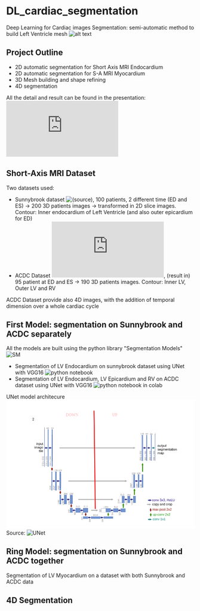 # DL_cardiac_segmentation
Deep Learning for Cardiac images Segmentation: semi-automatic method to build Left Ventricle mesh
![alt text](https://github.com/danielececcarelli/DL_cardiac_segmentation/blob/main/img/4D_segment.gif)

## Project Outline
- 2D automatic segmentation for Short Axis MRI Endocardium
- 2D automatic segmentation for S-A MRI Myocardium
- 3D Mesh building and shape refining
- 4D segmentation

All the detail and result can be found in the presentation: ![pdf](https://github.com/danielececcarelli/DL_cardiac_segmentation/blob/main/Deep%20Learning%20for%20Cardiac%20Segmentation.pdf)

## Short-Axis MRI Dataset
Two datasets used:
- Sunnybrook dataset ![(source)](https://www.cardiacatlas.org/studies/sunnybrook-cardiac-data/), 100 patients, 2 different time (ED and ES) -> 200 3D patients images -> transformed in 2D slice images. Contour: Inner endocardium of Left Ventricle (and also outer epicardium for ED)
- ACDC Dataset ![(source)](https://www.creatis.insa-lyon.fr/Challenge/acdc/databases.html), (result in) 95 patient at ED and ES -> 190 3D patients images. Contour: Inner LV, Outer LV and RV

ACDC Dataset provide also 4D images, with the addition of temporal dimension over a whole cardiac cycle

## First Model: segmentation on Sunnybrook and ACDC separately
All the models are built using the python library "Segmentation Models" ![SM](https://github.com/qubvel/segmentation_models)
- Segmentation of LV Endocardium on sunnybrook dataset using UNet with VGG16 ![python notebook](https://github.com/danielececcarelli/DL_cardiac_segmentation/blob/main/First_model/sunnybrook_data/train_sunnybrook.ipynb)
- Segmentation of LV Endocardium, LV Epicardium and RV on ACDC dataset using UNet with VGG16 ![python notebook in colab](https://github.com/danielececcarelli/DL_cardiac_segmentation/blob/main/First_model/acdc_data/train_acdc_with_google_colab.ipynb)

UNet model architecure ![img](https://github.com/danielececcarelli/DL_cardiac_segmentation/blob/main/img/U-net.png)
Source: ![UNet](https://lmb.informatik.uni-freiburg.de/people/ronneber/u-net/)

## Ring Model: segmentation on Sunnybrook and ACDC together
Segmentation of LV Myocardium on a dataset with both Sunnybrook and ACDC data



## 4D Segmentation

